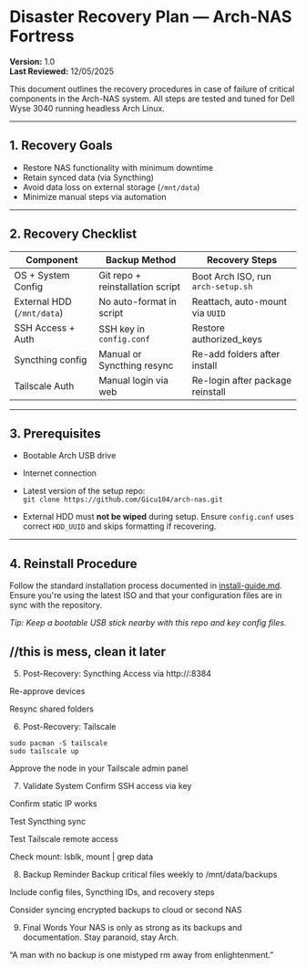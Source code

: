 # Disaster Recovery Plan — Arch-NAS Fortress

**Version:** 1.0  
**Last Reviewed:** 12/05/2025

This document outlines the recovery procedures in case of failure of critical components in the Arch-NAS system. All steps are tested and tuned for Dell Wyse 3040 running headless Arch Linux.

---

## 1. Recovery Goals

- Restore NAS functionality with minimum downtime
- Retain synced data (via Syncthing)
- Avoid data loss on external storage (`/mnt/data`)
- Minimize manual steps via automation

---

## 2. Recovery Checklist

| Component                  | Backup Method                  | Recovery Steps                      |
|---------------------------|---------------------------------|-------------------------------------|
| OS + System Config        | Git repo + reinstallation script | Boot Arch ISO, run `arch-setup.sh` |
| External HDD (`/mnt/data`) | No auto-format in script        | Reattach, auto-mount via `UUID`     |
| SSH Access + Auth         | SSH key in `config.conf`        | Restore authorized_keys             |
| Syncthing config          | Manual or Syncthing resync      | Re-add folders after install        |
| Tailscale Auth            | Manual login via web            | Re-login after package reinstall    |

---

## 3. Prerequisites

- Bootable Arch USB drive
- Internet connection
- Latest version of the setup repo:  
  `git clone https://github.com/Gicu104/arch-nas.git`

- External HDD must **not be wiped** during setup. Ensure `config.conf` uses correct `HDD_UUID` and skips formatting if recovering.

---

## 4. Reinstall Procedure

Follow the standard installation process documented in [install-guide.md](./install-guide.md). Ensure you're using the latest ISO and that your configuration files are in sync with the repository.

*Tip: Keep a bootable USB stick nearby with this repo and key config files.*



## //this is mess, clean it later

5. Post-Recovery: Syncthing
Access via http://<NAS-IP>:8384

Re-approve devices

Resync shared folders

6. Post-Recovery: Tailscale
```
sudo pacman -S tailscale
sudo tailscale up
```
Approve the node in your Tailscale admin panel

7. Validate System
Confirm SSH access via key

Confirm static IP works

Test Syncthing sync

Test Tailscale remote access

Check mount: lsblk, mount | grep data

8. Backup Reminder
Backup critical files weekly to /mnt/data/backups

Include config files, Syncthing IDs, and recovery steps

Consider syncing encrypted backups to cloud or second NAS

9. Final Words
Your NAS is only as strong as its backups and documentation.
Stay paranoid, stay Arch.

“A man with no backup is one mistyped rm away from enlightenment.”
